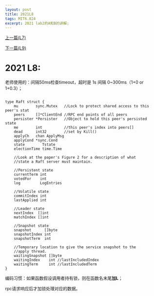 ```yaml
---
layout: post
title: 2021L8
tags: MIT6.824
excerpt: 2021 lab2的A和B的讲解;
---
```


[上一篇(L7)](https://acceleratorssr.github.io/2024/07/13/6.824L7.html)

[下一篇(L9)](https://acceleratorssr.github.io/2024/07/23/6.824L9.html)

# 2021 L8:

老师使用的：间隔50ms检查timeout，超时是 1s 间隔 0~300ms（1+0 or 1+0.3）；
<pre><code>
type Raft struct {
	mu        sync.Mutex   //Lock to protect shared access to this peer's stat
	peers     []*ClientEnd //RPC end points of all peers
	persister *Persister   //Object to hold this peer's persisted state
	me        int          //this peer's index into peers[]
	dead      int32        //set by Kill()
	applyCh   chan ApplyMsg
	applyCond *sync.Cond
	state        Tstate
	electionTime time.Time

	//Look at the paper's Figure 2 for a description of what
	//state a Raft server must maintain.

	//Persistent state
	currentTerm int
	votedFor    int
	log         LogEntries

	//Volatile state
	commitIndex int
	lastApplied int

	//Leader state
	nextIndex  []int
	matchIndex []int

	//Snapshot state
	snapshot      []byte
	snapshotIndex int
	snapshotTerm  int

	//Temporary location to give the service snapshot to the
	//apply thread.
	waitingSnapshot []byte
	waitingIndex    int //lastIncludedIndex
	waitingTerm     int //lastIncludedTerm
}
</code></pre>

编码习惯：如果函数假设调用者持有锁，则在函数名末尾**加L**；

rpc请求响应后才加锁处理对应的数据。
